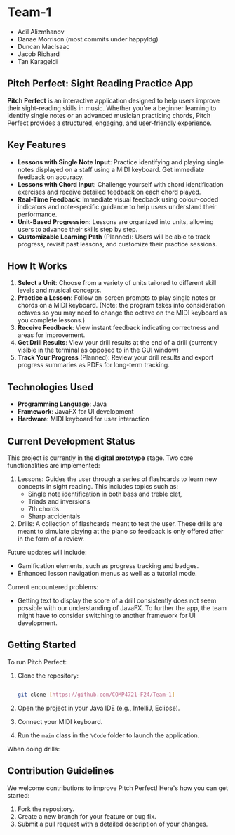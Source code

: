 # Team-1

- Adil Alizmhanov
- Danae Morrison (most commits under happyldg)
- Duncan MacIsaac
- Jacob Richard
- Tan Karageldi

## Pitch Perfect: Sight Reading Practice App

**Pitch Perfect** is an interactive application designed to help users improve their sight-reading skills in music. Whether you're a beginner learning to identify single notes or an advanced musician practicing chords, Pitch Perfect provides a structured, engaging, and user-friendly experience.

## Key Features

- **Lessons with Single Note Input**: Practice identifying and playing single notes displayed on a staff using a MIDI keyboard. Get immediate feedback on accuracy.
- **Lessons with Chord Input**: Challenge yourself with chord identification exercises and receive detailed feedback on each chord played.
- **Real-Time Feedback**: Immediate visual feedback using colour-coded indicators and note-specific guidance to help users understand their performance.
- **Unit-Based Progression**: Lessons are organized into units, allowing users to advance their skills step by step.
- **Customizable Learning Path** (Planned): Users will be able to track progress, revisit past lessons, and customize their practice sessions.

## How It Works

1. **Select a Unit**: Choose from a variety of units tailored to different skill levels and musical concepts.
2. **Practice a Lesson**: Follow on-screen prompts to play single notes or chords on a MIDI keyboard. (Note: the program takes into consideration octaves so you may need to change the octave on the MIDI keyboard as you complete lessons.)
3. **Receive Feedback**: View instant feedback indicating correctness and areas for improvement.
4. **Get Drill Results**: View your drill results at the end of a drill (currently visible in the terminal as opposed to in the GUI window)
6. **Track Your Progress** (Planned): Review your drill results and export progress summaries as PDFs for long-term tracking.

## Technologies Used

- **Programming Language**: Java
- **Framework**: JavaFX for UI development
- **Hardware**: MIDI keyboard for user interaction

## Current Development Status

This project is currently in the **digital prototype** stage. Two core functionalities are implemented:

1. Lessons: Guides the user through a series of flashcards to learn new concepts in sight reading. This includes topics such as:
   - Single note identification in both bass and treble clef,
   - Triads and inversions
   - 7th chords.
   - Sharp accidentals
2. Drills: A collection of flashcards meant to test the user. These drills are meant to simulate playing at the piano so feedback is only offered after in the form of a review.

Future updates will include:

- Gamification elements, such as progress tracking and badges.
- Enhanced lesson navigation menus as well as a tutorial mode.

Current encountered problems:
- Getting text to display the score of a drill consistently does not seem possible with our understanding of JavaFX. To further the app, the team might have to consider switching to another framework for UI development.

## Getting Started

To run Pitch Perfect:

1. Clone the repository:

   ```bash

   git clone [https://github.com/COMP4721-F24/Team-1]
   ```

2. Open the project in your Java IDE (e.g., IntelliJ, Eclipse).
3. Connect your MIDI keyboard.
4. Run the `main` class in the `\Code` folder to launch the application.

When doing drills:


## Contribution Guidelines

We welcome contributions to improve Pitch Perfect! Here's how you can get started:

1. Fork the repository.
2. Create a new branch for your feature or bug fix.
3. Submit a pull request with a detailed description of your changes.
